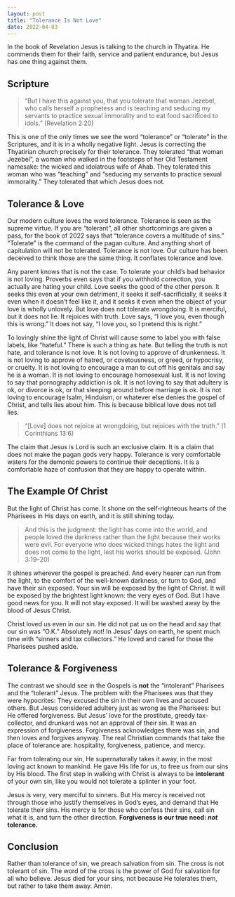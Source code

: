 ```yaml
---
layout: post
title: "Tolerance Is Not Love"
date: 2022-04-03
---
```


In the book of Revelation Jesus is talking to the church in Thyatira. He commends them for their faith, service and patient endurance, but Jesus has one thing against them. 

## Scripture

> “But I have this against you, that you tolerate that woman Jezebel, who calls herself a prophetess and is teaching and seducing my servants to practice sexual immorality and to eat food sacrificed to idols.” (Revelation 2:20)

This is one of the only times we see the word “tolerance” or “tolerate” in the Scriptures, and it is in a wholly negative light. Jesus is correcting the Thyatirian church precisely for their tolerance. They tolerated “that woman Jezebel”, a woman who walked in the footsteps of her Old Testament namesake: the wicked and idolatrous wife of Ahab. They tolerated this woman who was “teaching” and “seducing my servants to practice sexual immorality.” They tolerated that which Jesus does not. 

## Tolerance & Love

Our modern culture loves the word tolerance. Tolerance is seen as the supreme virtue. If you are “tolerant”, all other shortcomings are given a pass, for the book of 2022 says that “tolerance covers a multitude of sins.” “Tolerate” is the command of the pagan culture. And anything short of capitulation will not be tolerated. Tolerance is not love. Our culture has been deceived to think those are the same thing. It conflates tolerance and love. 

Any parent knows that is not the case. To tolerate your child’s bad behavior is not loving. Proverbs even says that if you withhold correction, you actually are hating your child. Love seeks the good of the other person. It seeks this even at your own detriment, it seeks it self-sacrificially, it seeks it even when it doesn’t feel like it, and it seeks it even when the object of your love is wholly unlovely. But love does not tolerate wrongdoing. It is merciful, but it does not lie. It rejoices with truth. Love says, “I love you, even though this is wrong.” It does not say, “I love you, so I pretend this is right.”

To lovingly shine the light of Christ will cause some to label you with false labels, like “hateful.” There is such a thing as hate. But telling the truth is not hate, and tolerance is not love. It is not loving to approve of drunkenness. It is not loving to approve of hatred, or covetousness, or greed, or hypocrisy, or cruelty. It is not loving to encourage a man to cut off his genitals and say he is a woman. It is not loving to encourage homosexual lust. It is not loving to say that pornography addiction is ok. It is not loving to say that adultery is ok, or divorce is ok, or that sleeping around before marriage is ok. It is not loving to encourage Isalm, Hinduism, or whatever else denies the gospel of Christ, and tells lies about him. This is because biblical love does not tell lies. 

> “\[Love\] does not rejoice at wrongdoing, but rejoices with the truth.” (1 Corinthians 13:6)

The claim that Jesus is Lord is such an exclusive claim. It is a claim that does not make the pagan gods very happy. Tolerance is very comfortable waters for the demonic powers to continue their deceptions. It is a comfortable haze of confusion that they are happy to operate within. 

## The Example Of Christ

But the light of Christ has come. It shone on the self-righteous hearts of the Pharisees in His days on earth, and it is still shining today.

> And this is the judgment: the light has come into the world, and people loved the darkness rather than the light because their works were evil. For everyone who does wicked things hates the light and does not come to the light, lest his works should be exposed. (John 3:19–20)

It shines wherever the gospel is preached. And every hearer can run from the light, to the comfort of the well-known darkness, or turn to God, and have their sin exposed. Your sin will be exposed by the light of Christ. It will be exposed by the brightest light known: the very eyes of God. But I have good news for you. It will not stay exposed. It will be washed away by the blood of Jesus Christ. 

Christ loved us even in our sin. He did not pat us on the head and say that our sin was “O.K.” Absolutely not! In Jesus’ days on earth, he spent much time with “sinners and tax collectors.” He loved and cared for those the Pharisees pushed aside.

## Tolerance & Forgiveness

The contrast we should see in the Gospels is **not** the “intolerant” Pharisees and the “tolerant” Jesus. The problem with the Pharisees was that they were hypocrites: They excused the sin in their own lives and accused others. But Jesus considered adultery just as wrong as the Pharisees: but He offered forgiveness. But Jesus’ love for the prostitute, greedy tax-collector, and drunkard was not an approval of their sin. It was an expression of forgiveness. Forgiveness acknowledges there was sin, and then loves and forgives anyway. The real Christian commands that take the place of tolerance are: hospitality, forgiveness, patience, and mercy. 

Far from tolerating our sin, He supernaturally takes it away, in the most loving act known to mankind. He gave His life for us, to free us from our sins by His blood. The first step in walking with Christ is always to be **intolerant** of your own sin, like you would not tolerate a splinter in your foot.

Jesus is very, very merciful to sinners. But His mercy is received not through those who justify themselves in God’s eyes, and demand that He tolerate their sins. His mercy is for those who confess their sins, call sin what it is, and turn the other direction. **Forgiveness is our true need: *not* tolerance.**

## Conclusion

Rather than tolerance of sin, we preach salvation from sin. The cross is not tolerant of sin. The word of the cross is the power of God for salvation for all who believe. Jesus died for your sins, not because He tolerates them, but rather to take them away. Amen. 

